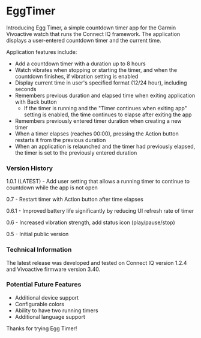# EggTimer

Introducing Egg Timer, a simple countdown timer app for the Garmin Vivoactive watch that runs the Connect IQ framework. The application displays a user-entered countdown timer and the current time.

Application features include:

-   Add a countdown timer with a duration up to 8 hours
-   Watch vibrates when stopping or starting the timer, and when the countdown finishes, if vibration setting is enabled
-   Display current time in user's specified format (12/24 hour), including seconds
-   Remembers previous duration and elapsed time when exiting application with Back button
    - If the timer is running and the "Timer continues when exiting app" setting is enabled, the time continues to elapse after exiting the app
-   Remembers previously entered timer duration when creating a new timer
-   When a timer elapses (reaches 00:00), pressing the Action button restarts it from the previous duration
-   When an application is relaunched and the timer had previously elapsed, the timer is set to the previously entered duration

### Version History

1.0.1 (LATEST) -    Add user setting that allows a running timer to continue to countdown while the app is not open

0.7 -   Restart timer with Action button after time elapses

0.6.1 - Improved battery life significantly by reducing UI refresh rate of timer

0.6 -   Increased vibration strength, add status icon (play/pause/stop)

0.5 -   Initial public version

### Technical Information

The latest release was developed and tested on Connect IQ version 1.2.4 and Vivoactive firmware version 3.40.

### Potential Future Features

-   Additional device support
-   Configurable colors
-   Ability to have two running timers
-   Additional language support

Thanks for trying Egg Timer!